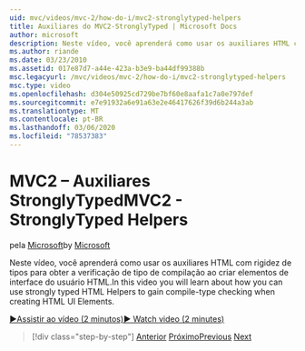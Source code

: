 ```yaml
---
uid: mvc/videos/mvc-2/how-do-i/mvc2-stronglytyped-helpers
title: Auxiliares do MVC2-StronglyTyped | Microsoft Docs
author: microsoft
description: Neste vídeo, você aprenderá como usar os auxiliares HTML com rigidez de tipos para obter a verificação de tipo de compilação ao criar elementos de interface do usuário HTML.
ms.author: riande
ms.date: 03/23/2010
ms.assetid: 017e87d7-a44e-423a-b3e9-ba44df99388b
msc.legacyurl: /mvc/videos/mvc-2/how-do-i/mvc2-stronglytyped-helpers
msc.type: video
ms.openlocfilehash: d304e50925cd729be7bf60e8aafa1c7a0e797def
ms.sourcegitcommit: e7e91932a6e91a63e2e46417626f39d6b244a3ab
ms.translationtype: MT
ms.contentlocale: pt-BR
ms.lasthandoff: 03/06/2020
ms.locfileid: "78537383"
---
```

# <a name="mvc2---stronglytyped-helpers"></a><span data-ttu-id="9260a-103">MVC2 – Auxiliares StronglyTyped</span><span class="sxs-lookup"><span data-stu-id="9260a-103">MVC2 - StronglyTyped Helpers</span></span>

<span data-ttu-id="9260a-104">pela [Microsoft](https://github.com/microsoft)</span><span class="sxs-lookup"><span data-stu-id="9260a-104">by [Microsoft](https://github.com/microsoft)</span></span>

<span data-ttu-id="9260a-105">Neste vídeo, você aprenderá como usar os auxiliares HTML com rigidez de tipos para obter a verificação de tipo de compilação ao criar elementos de interface do usuário HTML.</span><span class="sxs-lookup"><span data-stu-id="9260a-105">In this video you will learn about how you can use strongly typed HTML Helpers to gain compile-type checking when creating HTML UI Elements.</span></span>

[<span data-ttu-id="9260a-106">&#9654;Assistir ao vídeo (2 minutos)</span><span class="sxs-lookup"><span data-stu-id="9260a-106">&#9654; Watch video (2 minutes)</span></span>](https://channel9.msdn.com/Blogs/ASP-NET-Site-Videos/mvc2-stronglytyped-helpers)

> [!div class="step-by-step"]
> <span data-ttu-id="9260a-107">[Anterior](mvc2-html-encoding.md)
> [Próximo](mvc2-model-validation.md)</span><span class="sxs-lookup"><span data-stu-id="9260a-107">[Previous](mvc2-html-encoding.md)
[Next](mvc2-model-validation.md)</span></span>
